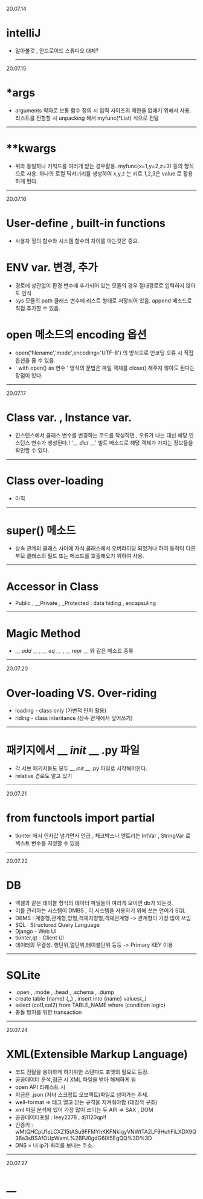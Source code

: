 20.07.14
# __intelliJ__  
* 알아볼것 , 안드로이드 스튜디오 대체?  
  ***
20.07.15
# __*args__  
* arguments 약자로 보통 함수 정의 시 입력 사이즈의 제한을 없애기 위해서 사용. 리스트를 전할할 시 unpacking 해서 myfunc(*List) 식으로 전달
***
# __**kwargs__  
* 위와 동일하나 키워드를 여러개 받는 경우활용. myfunc(x=1,y=2,z=3) 등의 형식으로 사용. 하나의 로컬 딕셔녀리를 생성하여 x,y,z 는 키로 1,2,3은 value 로 활용하게 된다.  
***
20.07.16
# __User-define , built-in functions__  
* 사용자 정의 함수와 시스템 함수의 차이를 아는것은 중요.  
# __ENV var. 변경, 추가__  
* 경로에 상관없이 환경 변수에 추가되어 있는 모듈의 경우 절대경로로 입력하지 않아도 인식  
* sys 모듈의 path 클래스 변수에 리스트 형태로 저장되어 있음. append 메소드로 직접 추가할 수 있음.
# __open 메소드의 encoding 옵션__  
* open('filename','mode',encoding='UTF-8') 의 방식으로 인코딩 오류 시 직접 옵션을 줄 수 있음.
* ' with open() as 변수 ' 방식의 문법은 파일 객체를 close() 해주지 않아도 된다는 장점이 있다.  
***
20.07.17
# __Class var. , Instance var.__  
* 인스턴스에서 클래스 변수를 변경하는 코드를 작성하면 , 오류가 나는 대신 해당 인스턴스 변수가 생성된다.! '__ _dict_ __' 빌트 메소드로 해당 객체가 가지는 정보들을 확인할 수 있다. 
***
# __Class over-loading__  
* 아직
***
# __super() 메소드__  
* 상속 관계의 클래스 사이에 자식 클래스에서 오버라이딩 되었거나 하여 동작이 다른 부모 클래스의 필드 또는 메소드를 호출해오기 위하여 사용.
***
# __Accessor in Class__  
* Public , __Private , _Protected : data hiding , encapsuling
***
# __Magic Method__  
* __ _add_ __ , __ _eq_ __ , __ _repr_ __ 와 같은 메소드 종류
***
20.07.20
# __Over-loading VS. Over-riding__  
* loading - class only (가변적 인자 활용)
* riding - class interitance (상속 관계에서 덮어쓰기)
***
# __패키지에서 __ _init_ __ .py 파일__  
* 각 서브 패키지들도 모두 __ _init_ __ .py 파일로 시작해야한다.
* relative 경로도 알고 있기
***
20.07.21
# __from functools import partial__  
* tkinter 에서 인자값 넘기면서 언급 , 체크박스나 엔트리는 IntVar , StringVar 로 텍스트 변수를 지정할 수 있음
***
20.07.22
# __DB__  
* 엑셀과 같은 테이블 형식의 데이터 파일들이 여러개 모이면 db가 되는것.
* 이를 관리하는 시스템이 DMBS , 이 시스템을 사용하기 위해 쓰는 언어가 SQL
* DBMS : 계층형,관계형,망형,객체지향형,객체관계형 -> 관계형이 가장 많이 쓰임
* SQL : Structured Query Language
* Django - Web UI
* tkinter,qt - Client UI
* 데이터의 무결성. 행단위,열단위,테이블단위 등등 -> Primary KEY 이용
***
# __SQLite__  
* .open , .mode , .head , .schema , .dump
* create table {name} (,,) , insert into {name} values(,,)
* select (col1,col2) from TABLE_NAME where (condition logic)
* 충돌 방지를 위한 transaction
***
20.07.24
# __XML(Extensible Markup Language)__  
* 코드 전달을 용이하게 하기위한 스탠다드 포멧의 필요로 등장.
* 공공데이터 분석,접근 시 XML 파일을 받아 해체하게 됨
* open API 리퀘스트 시 
* 지금은 .json (자바 스크립트 오브젝트)파일로 넘어가는 추세.
* well-format => 태그 열고 닫는 규칙을 지켜줘야함 (대칭적 구조)
* xml 파일 분석에 있어 가장 많이 쓰이는 두 API => SAX , DOM
* 공공데이터포털 : leey2278 , dj1120qp!!
* 인증키 : wMtQHCpU1eLCXZ15tASu9FFMYhKKFNkiqyVNWtTA2LF9HuhFiLXDX9Q36a3sBSAfOUpWxmL%2BPJ0gdG6iX5EgQQ%3D%3D
* DNS = 내 ip가 쿼리를 보내는 주소.
***
20.07.27
# __
